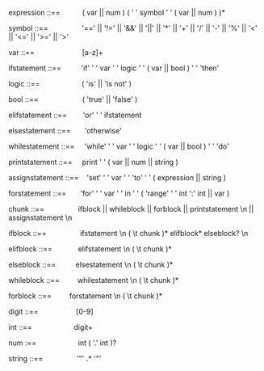 expression ::==  &nbsp; &nbsp; &nbsp;&nbsp;&nbsp;&nbsp;&nbsp; ( var || num ) ( ' ' symbol ' ' ( var || num ) )*

symbol ::==  &nbsp; &nbsp; &nbsp; &nbsp;&nbsp;&nbsp;&nbsp;&nbsp;&nbsp;&nbsp;&nbsp;&nbsp; '==' || '!=' || '&&' || '||' || '*' || '+' || '/' || '-' || '%' || '<' || '<=' || '>=' || '>'

var ::==              &nbsp; &nbsp; &nbsp; &nbsp; &nbsp; &nbsp;&nbsp;&nbsp;&nbsp;&nbsp;&nbsp;&nbsp;&nbsp;&nbsp;&nbsp;&nbsp;&nbsp; [a-z]+

ifstatement ::== &nbsp; &nbsp;&nbsp;&nbsp;&nbsp;&nbsp;&nbsp; 'if' ' ' var ' ' logic ' ' ( var || bool ) ' ' 'then'

logic ::== &nbsp;&nbsp; &nbsp; &nbsp; &nbsp;&nbsp;&nbsp;&nbsp;&nbsp;&nbsp;&nbsp;&nbsp;&nbsp;&nbsp;&nbsp;&nbsp; ( 'is' || 'is not' )

bool ::== &nbsp; &nbsp; &nbsp; &nbsp; &nbsp;&nbsp;&nbsp;&nbsp;&nbsp;&nbsp;&nbsp;&nbsp;&nbsp;&nbsp;&nbsp;&nbsp; ( 'true' || 'false' )

elifstatement ::== &nbsp; &nbsp; &nbsp;&nbsp;  'or' ' ' ifstatement

elsestatement ::== &nbsp; &nbsp; &nbsp;  'otherwise'

whilestatement ::==  &nbsp; &nbsp; 'while' ' ' var ' ' logic ' ' ( var || bool ) ' ' 'do'

printstatement ::==  &nbsp; &nbsp; print ' ' ( var || num || string )

assignstatement ::== &nbsp;&nbsp; 'set' ' ' var ' ' 'to' ' ' ( expression || string )

forstatement ::==   &nbsp;&nbsp; &nbsp;&nbsp;  'for' ' ' var ' ' in ' ' ( 'range' ' ' int ':' int || var )

chunk ::== &nbsp; &nbsp; &nbsp; &nbsp; &nbsp; &nbsp; &nbsp; &nbsp; ifblock || whileblock || forblock || printstatement \n || assignstatement \n

ifblock ::==    &nbsp; &nbsp; &nbsp; &nbsp; &nbsp; &nbsp; &nbsp; &nbsp;     ifstatement \n ( \t chunk )* elifblock* elseblock? \n

elifblock ::==    &nbsp; &nbsp; &nbsp; &nbsp; &nbsp; &nbsp;    elifstatement \n ( \t chunk )*

elseblock ::==    &nbsp; &nbsp; &nbsp; &nbsp;&nbsp;    elsestatement \n ( \t chunk )*

whileblock ::==    &nbsp; &nbsp; &nbsp; &nbsp;  whilestatement \n ( \t chunk )*

forblock ::==      &nbsp; &nbsp; &nbsp; &nbsp;   forstatement \n ( \t chunk )*

digit ::==    &nbsp; &nbsp; &nbsp; &nbsp; &nbsp; &nbsp; &nbsp; &nbsp; &nbsp;        [0-9]

int ::==      &nbsp; &nbsp; &nbsp; &nbsp; &nbsp; &nbsp; &nbsp; &nbsp; &nbsp; &nbsp;         digit+

num :==         &nbsp; &nbsp; &nbsp; &nbsp; &nbsp; &nbsp; &nbsp; &nbsp; &nbsp; &nbsp;      int ( '.' int )?

string ::==    &nbsp; &nbsp; &nbsp; &nbsp; &nbsp; &nbsp; &nbsp; &nbsp;       '"' .* '"'

